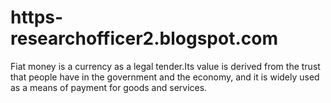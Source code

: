 # https-researchofficer2.blogspot.com
Fiat money is a currency as a legal tender.Its value is derived from the trust that people have in the government and the economy, and it is widely used as a means of payment for goods and services.
